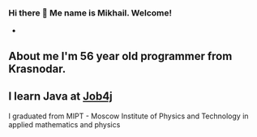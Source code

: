 ### Hi there 👋 Me name is Mikhail. Welcome!

-
About me
I'm 56 year old programmer from Krasnodar. 
-
I learn Java at [Job4j](https://job4j.ru/)
-
I graduated from MIPT - Moscow Institute of Physics and Technology in applied mathematics and physics




<!--
**MishlMogMish/MishlMogMish** is a ✨ _special_ ✨ repository because its `README.md` (this file) appears on your GitHub profile.

Here are some ideas to get you started:

- 🔭 I’m currently working on ...
- 🌱 I’m currently learning ...
- 👯 I’m looking to collaborate on ...
- 🤔 I’m looking for help with ...
- 💬 Ask me about ...
- 📫 How to reach me: ...
- 😄 Pronouns: ...
- ⚡ Fun fact: ...
-->

